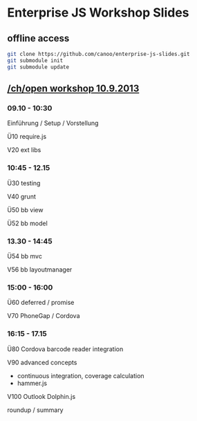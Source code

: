 # Enterprise JS Workshop Slides

## offline access

```bash
git clone https://github.com/canoo/enterprise-js-slides.git
git submodule init
git submodule update
```

## [/ch/open workshop 10.9.2013][1]

### 09.10 - 10:30

Einführung / Setup / Vorstellung

Ü10 require.js

V20 ext libs


### 10:45 - 12.15

Ü30 testing

V40 grunt

Ü50 bb view

Ü52 bb model


### 13.30 - 14:45

Ü54 bb mvc

V56 bb layoutmanager


### 15:00 - 16:00

Ü60 deferred / promise

V70 PhoneGap / Cordova


### 16:15 - 17.15

Ü80 Cordova barcode reader integration

V90 advanced concepts
- continuous integration, coverage calculation
- hammer.js

V100 Outlook Dolphin.js

roundup / summary

 [1]: http://www.ch-open.ch/wstage/workshop-tage/2013/aktuelles-programm-2013/ws-2-performante-mobilapplikationen-mit-javascript/
